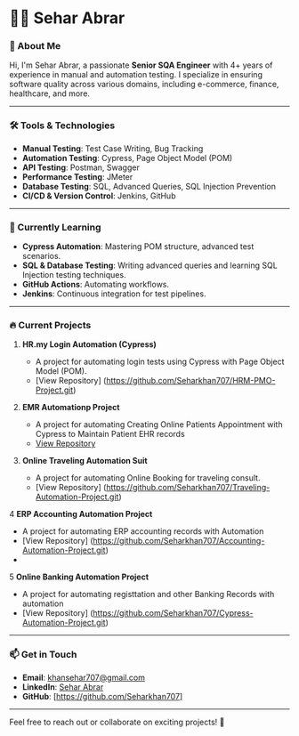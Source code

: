 # 👩‍💻 Sehar Abrar  

### 🌟 About Me  
Hi, I'm Sehar Abrar, a passionate **Senior SQA Engineer** with 4+ years of experience in manual and automation testing. I specialize in ensuring software quality across various domains, including e-commerce, finance, healthcare, and more.  

---

### 🛠️ Tools & Technologies  
- **Manual Testing**: Test Case Writing, Bug Tracking  
- **Automation Testing**: Cypress, Page Object Model (POM)  
- **API Testing**: Postman, Swagger  
- **Performance Testing**: JMeter  
- **Database Testing**: SQL, Advanced Queries, SQL Injection Prevention  
- **CI/CD & Version Control**: Jenkins, GitHub  

---

### 🌱 Currently Learning  
- **Cypress Automation**: Mastering POM structure, advanced test scenarios.  
- **SQL & Database Testing**: Writing advanced queries and learning SQL Injection testing techniques.  
- **GitHub Actions**: Automating workflows.  
- **Jenkins**: Continuous integration for test pipelines.  

---

### 🔥 Current Projects  
1. **HR.my Login Automation (Cypress)**  
   - A project for automating login tests using Cypress with Page Object Model (POM).  
   - [View Repository] (https://github.com/Seharkhan707/HRM-PMO-Project.git)

2. **EMR Automationp Project**  
   - A project for automating Creating Online Patients Appointment with Cypress to Maintain Patient EHR records  
   - [View Repository](https://github.com/yourusername/sql-testing-toolkit)  

3. **Online Traveling Automation Suit**  
   - A project for automating Online Booking for traveling consult. 
   - [View Repository] (https://github.com/Seharkhan707/Traveling-Automation-Project.git)
  
4    **ERP Accounting Automation Project**  
   - A project for automating ERP accounting records with Automation
   - [View Repository] (https://github.com/Seharkhan707/Accounting-Automation-Project.git)
   - 
5    **Online Banking Automation Project**  
   - A project for automating registtation and other Banking Records with automation
   - [View Repository] (https://github.com/Seharkhan707/Cypress-Automation-Project.git)


---

### 📫 Get in Touch  
- **Email**: khansehar707@gmail.com  
- **LinkedIn**: [Sehar Abrar](https://linkedin.com/in/sehar-khan-569384133)  
- **GitHub**: [https://github.com/Seharkhan707]

---

Feel free to reach out or collaborate on exciting projects! 🚀  
